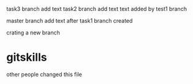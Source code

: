 task3 branch add text
task2 branch add text
text added by test1 branch

master branch add text after task1 branch created

crating a new branch
# gitskills
other people changed this file

